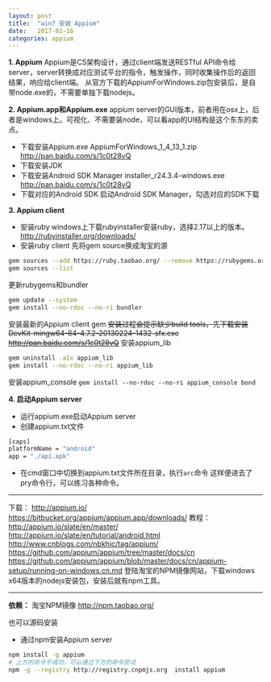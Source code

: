 ```yaml
---
layout: post
title:  "win7 安装 Appium"
date:   2017-02-16
categories: appium
---
```


**1. Appium**
Appium是CS架构设计，通过client端发送RESTful API命令给server，server转换成对应测试平台的指令，触发操作，同时收集操作后的返回结果，响应给client端。
从官方下载的AppiumForWindows.zip包安装后，是自带node.exe的，不需要单独下载nodejs。

**2. Appium.app和Appium.exe**
appium server的GUI版本，前者用在osx上，后者是windows上。可视化、不需要装node，可以看app的UI结构是这个东东的卖点。

* 下载安装Appium.exe
AppiumForWindows_1_4_13_1.zip http://pan.baidu.com/s/1c0t28vQ
* 下载安装JDK
* 下载安装Android SDK Manager
installer_r24.3.4-windows.exe http://pan.baidu.com/s/1c0t28vQ
* 下载对应的Android SDK
启动Android SDK Manager，勾选对应的SDK下载


**3. Appium client**
* 安装ruby
windows上下载rubyinstaller安装ruby，选择2.17以上的版本。 http://rubyinstaller.org/downloads/
* 安装ruby client
先将gem source换成淘宝的源
```bash
gem sources --add https://ruby.taobao.org/ --remove https://rubygems.org/
gem sources --list
```
更新rubygems和bundler
```bash
gem update --system
gem install --no-rdoc --no-ri bundler 
```
安装最新的Appium client gem
~~安装过程会提示缺少build tools，先下载安装DevKit-mingw64-64-4.7.2-20130224-1432-sfx.exe http://pan.baidu.com/s/1c0t28vQ~~
安装appium_lib
```bash
gem uninstall -aIx appium_lib
gem install --no-rdoc --no-ri appium_lib
```
安装appium_console
`gem install --no-rdoc --no-ri appium_console bond`

**4. 启动Appium server**
* 运行appium.exe启动Appium server
* 创建appium.txt文件
```bash
[caps]
platformName = "android"
app = "./api.apk"
```
* 在cmd窗口中切换到appium.txt文件所在目录，执行`arc`命令
这样便进去了pry命令行，可以练习各种命令。

___

下载：
http://appium.io/
https://bitbucket.org/appium/appium.app/downloads/
教程：
http://appium.io/slate/en/master/
http://appium.io/slate/en/tutorial/android.html
http://www.cnblogs.com/nbkhic/tag/appium/
https://github.com/appium/appium/tree/master/docs/cn
https://github.com/appium/appium/blob/master/docs/cn/appium-setup/running-on-windows.cn.md
登陆淘宝的NPM镜像网站，下载windows x64版本的nodejs安装包，安装后就有npm工具。

___

**依赖：**
淘宝NPM镜像
http://npm.taobao.org/

也可以源码安装
* 通过npm安装Appium server
```bash
npm install -g appium
# 上方的命令不成功，可以通过下方的命令尝试
npm -g --registry http://registry.cnpmjs.org  install appium
```
